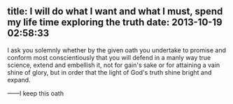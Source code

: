 title: I will do what I want and what I must, spend my life time exploring the truth
date: 2013-10-19 02:58:33
---

I ask you solemnly whether by the given oath you undertake to promise and conform most conscientiously that you will defend in a manly way true science, extend and embellish it, not for gain's sake or for attaining a vain shine of glory, but in order that the light of God's truth shine bright and expand.

——I keep this oath